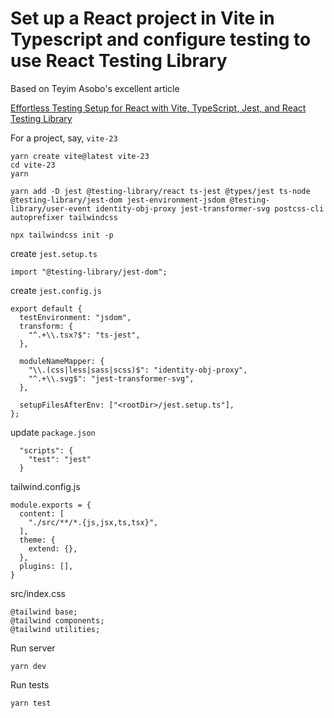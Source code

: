 # Set up a React project in Vite in Typescript and configure testing to use React Testing Library

Based on Teyim Asobo's excellent article

[Effortless Testing Setup for React with Vite, TypeScript, Jest, and React Testing Library](https://dev.to/teyim/effortless-testing-setup-for-react-with-vite-typescript-jest-and-react-testing-library-1c48)

For a project, say, `vite-23`

```
yarn create vite@latest vite-23
cd vite-23
yarn

yarn add -D jest @testing-library/react ts-jest @types/jest ts-node @testing-library/jest-dom jest-environment-jsdom @testing-library/user-event identity-obj-proxy jest-transformer-svg postcss-cli autoprefixer tailwindcss

npx tailwindcss init -p

```

create `jest.setup.ts`

```
import "@testing-library/jest-dom";
```

create `jest.config.js`

```
export default {
  testEnvironment: "jsdom",
  transform: {
    "^.+\\.tsx?$": "ts-jest",
  },

  moduleNameMapper: {
    "\\.(css|less|sass|scss)$": "identity-obj-proxy",
    "^.+\\.svg$": "jest-transformer-svg",
  },

  setupFilesAfterEnv: ["<rootDir>/jest.setup.ts"],
};
```

update `package.json`

```
  "scripts": {
    "test": "jest"
  }
```

tailwind.config.js

```
module.exports = {
  content: [
    "./src/**/*.{js,jsx,ts,tsx}",
  ],
  theme: {
    extend: {},
  },
  plugins: [],
}
```

src/index.css
```
@tailwind base;
@tailwind components;
@tailwind utilities;
```

Run server

```
yarn dev
```

Run tests

```
yarn test
```
